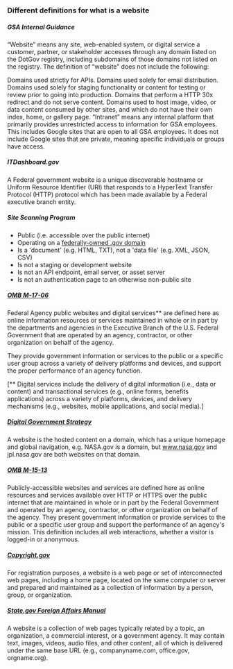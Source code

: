 
### Different definitions for what is a website

##### GSA Internal Guidance

“Website” means any site, web-enabled system, or digital service a customer, partner, or stakeholder accesses through any domain listed on the DotGov registry, including subdomains of those domains not listed on the registry.
The definition of “website” does not include the following:

Domains used strictly for APIs.
Domains used solely for email distribution.
Domains used solely for staging functionality or content for testing or review prior to going into production.
Domains that perform a HTTP 30x redirect and do not serve content.
Domains used to host image, video, or data content consumed by other sites, and which do not have their own index, home, or gallery page.
“Intranet” means any internal platform that primarily provides unrestricted access to information for GSA employees. This includes Google sites that are open to all GSA employees. It does not include Google sites that are private, meaning specific individuals or groups have access.

##### ITDashboard.gov

A Federal government website is a unique discoverable hostname or Uniform Resource Identifier (URI) that responds to a HyperText Transfer Protocol (HTTP) protocol which has been made available by a Federal executive branch entity.

##### Site Scanning Program

* Public (i.e. accessible over the public internet)
* Operating on a [federally-owned .gov domain](https://github.com/cisagov/dotgov-data/blob/main/current-federal.csv)
* Is a 'document' (e.g. HTML, TXT), not a 'data file' (e.g. XML, JSON, CSV)
* Is not a staging or development website
* Is not an API endpoint, email server, or asset server
* Is not an authentication page to an otherwise non-public site

##### [OMB M-17-06](https://www.whitehouse.gov/wp-content/uploads/legacy_drupal_files/omb/memoranda/2017/m-17-06.pdf)

Federal Agency public websites and digital services** are defined here as online information resources or services maintained in whole or in part by the departments and agencies in the Executive Branch of the U.S. Federal Government that are operated by an agency, contractor, or other organization on behalf of the agency. 

They provide government information or services to the public or a specific user group across a variety of delivery platforms and devices, and
support the proper performance of an agency function. 

[** Digital services include the delivery of digital information (i.e., data or content) and transactional services (e.g.,
online forms, benefits applications) across a variety of platforms, devices, and delivery mechanisms (e.g., websites,
mobile applications, and social media).]

##### [Digital Government Strategy](https://obamawhitehouse.archives.gov/sites/default/files/omb/egov/digital-government/digital-government.html)

A website is the hosted content on a domain, which has a unique homepage and global navigation, e.g. NASA.gov is a domain, but www.nasa.gov and jpl.nasa.gov are both websites on that domain. 

##### [OMB M-15-13](https://www.whitehouse.gov/wp-content/uploads/legacy_drupal_files/omb/memoranda/2015/m-15-13.pdf)

Publicly-accessible websites and services are defined here as online resources and services available over HTTP or HTTPS over the public internet that are maintained in whole or in part by the Federal Government and operated by an agency, contractor, or other organization on behalf of the agency. They present government information or provide services to the public or a specific user group and support the performance of an agency's mission. This definition includes all web interactions, whether a visitor is logged-in or anonymous. 

##### [Copyright.gov](https://www.copyright.gov/circs/circ66.pdf)

For registration purposes, a website is a web page or set of interconnected web pages, including a home page, located on the same computer or server and prepared and maintained as a collection of information by a person, group, or organization.

##### [State.gov Foreign Affairs Manual](https://fam.state.gov/fam/05fah08/05fah080110.html)

A website is a collection of web pages typically related by a topic, an organization, a commercial interest, or a government agency. It may contain text, images, videos, audio files, and other content, all of which is delivered under the same base URL (e.g., companyname.com, office.gov, orgname.org).
